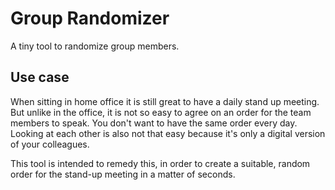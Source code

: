 # Group Randomizer

A tiny tool to randomize group members.

## Use case

When sitting in home office it is still great to have a daily stand up meeting. But unlike in the office, it is not so easy to agree on an order for the team members to speak. You don't want to have the same order every day. Looking at each other is also not that easy because it's only a digital version of your colleagues.

This tool is intended to remedy this, in order to create a suitable, random order for the stand-up meeting in a matter of seconds.
